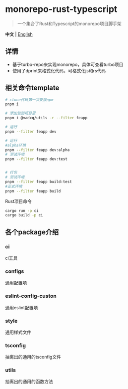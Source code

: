 # monorepo-rust-typescript

> 一个集合了Rust和Typescript的monorepo项目脚手架

**中文** | [English](./README.md)

## 详情

- 基于turbo-repo来实现monorepo，具体可查看turbo项目
- 使用了dprint来格式化代码，可格式化js和rs代码

## 相关命令template

```bash
# clone代码第一次安装npm
pnpm i

# 添加包到项目里
pnpm i @vadxq/utils -r --filter feapp

# 运行
pnpm --filter feapp dev
```

```bash
# 运行
#alpha环境
pnpm --filter feapp dev:alpha
# 测试环境
pnpm --filter feapp dev:test


# 打包
# 测试环境
pnpm --filter feapp build:test
#正式环境
pnpm --filter feapp build
```

Rust项目命令

```bash
cargo run -p ci
cargo build -p ci
```

## 各个package介绍

### ci

ci工具

### configs

通用配置项

### eslint-config-custon

通用eslint配置项

### style

通用样式文件

### tsconfig

抽离出的通用的tsconfig文件

### utils

抽离出的通用的函数方法
